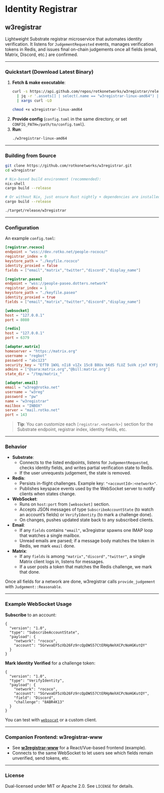 # Identity Registrar

## w3registrar

Lightweight Substrate registrar microservice that automates identity verification.
It listens for `JudgementRequested` events, manages verification tokens in Redis,
and issues final on-chain judgements once all fields (email, Matrix, Discord, etc.)
are confirmed.

---

### Quickstart (Download Latest Binary)

1. **Fetch & make executable**:
   ```bash
   curl -s https://api.github.com/repos/rotkonetworks/w3registrar/releases/latest \
     | jq -r '.assets[] | select(.name == "w3registrar-linux-amd64") | .browser_download_url' \
     | xargs curl -LO

   chmod +x w3registrar-linux-amd64
   ```
2. **Provide config** (`config.toml` in the same directory, or set `CONFIG_PATH=/path/to/config.toml`).
3. **Run**:
   ```bash
   ./w3registrar-linux-amd64
   ```

---

### Building from Source

```bash
git clone https://github.com/rotkonetworks/w3registrar.git
cd w3registrar

# Nix-based build environment (recommended):
nix-shell
cargo build --release

# Or without Nix, just ensure Rust nightly + dependencies are installed:
cargo build --release

./target/release/w3registrar
```

---

### Configuration

An example `config.toml`:

```toml
[registrar.rococo]
endpoint = "wss://dev.rotko.net/people-rococo/"
registrar_index = 0
keystore_path = "./keyfile.rococo"
identity_proxied = false
fields = ["email","matrix","twitter","discord","display_name"]

[registrar.paseo]
endpoint = "wss://people-paseo.dotters.network"
registrar_index = 1
keystore_path = "./keyfile.paseo"
identity_proxied = true
fields = ["email","matrix","twitter","discord","display_name"]

[websocket]
host = "127.0.0.1"
port = 8080

[redis]
host = "127.0.0.1"
port = 6379

[adapter.matrix]
homeserver = "https://matrix.org"
username = "regbot"
password = "abc123"
security_key = "EfT0 1WXL nIi8 v1Zx 15c8 B8Ux bKdS fLUZ 5uVk zje7 KYFj ZiLf"
admins = ["@sara:matrix.org","@bill:matrix.org"]
state_dir = "/tmp/matrix_"

[adapter.email]
email = "w3reg@rotko.net"
username = "w3reg"
password = "pw"
name = "w3registrar"
mailbox = "INBOX"
server = "mail.rotko.net"
port = 143
```

> **Tip**: You can customize each `[registrar.<network>]` section for the Substrate endpoint, registrar index, identity fields, etc.  

---

### Behavior

- **Substrate**:
  - Connects to the listed endpoints, listens for `JudgementRequested`, checks identity fields, and writes partial verification state to Redis.
  - If the user unrequests judgement, the state is removed.
- **Redis**:
  - Persists in-flight challenges. Example key: `"<accountId>:<network>"`.
  - Publishes keyspace events used by the WebSocket server to notify clients when states change.
- **WebSocket**:
  - Runs on `host:port` from `[websocket]` section.
  - Accepts JSON messages of type `SubscribeAccountState` (to watch an account’s fields) or `VerifyIdentity` (to mark a challenge done).
  - On changes, pushes updated state back to any subscribed clients.
- **Email**:
  - If any `fields` contains `"email"`, w3registrar spawns one IMAP loop that watches a single mailbox.  
  - Unread emails are parsed; if a message body matches the token in Redis, we mark `email` done.
- **Matrix**:
  - If any `fields` is among `"matrix","discord","twitter"`, a single Matrix client logs in, listens for messages.  
  - If a user posts a token that matches the Redis challenge, we mark that done.

Once all fields for a network are done, w3registrar calls `provide_judgement` with `Judgement::Reasonable`.

---

### Example WebSocket Usage

**Subscribe** to an account:
```jsonc
{
  "version": "1.0",
  "type": "SubscribeAccountState",
  "payload": {
    "network": "rococo",
    "account": "5GrwvaEF5zXb26Fz9rcQpDWS57CtERHpNehXCPcNoHGKutQY"
  }
}
```

**Mark Identity Verified** for a challenge token:
```jsonc
{
  "version": "1.0",
  "type": "VerifyIdentity",
  "payload": {
    "network": "rococo",
    "account": "5GrwvaEF5zXb26Fz9rcQpDWS57CtERHpNehXCPcNoHGKutQY",
    "field": "Discord",
    "challenge": "8ABR4K13"
  }
}
```

You can test with [`websocat`](https://github.com/vi/websocat) or a custom client.

---

### Companion Frontend: w3registrar-www

- See [**w3registrar-www**](https://github.com/rotkonetworks/w3registrar-www) for a React/Vue-based frontend (example).
- Connects to the same WebSocket to let users see which fields remain unverified, send tokens, etc.

---

### License

Dual-licensed under MIT or Apache 2.0. See `LICENSE` for details.
